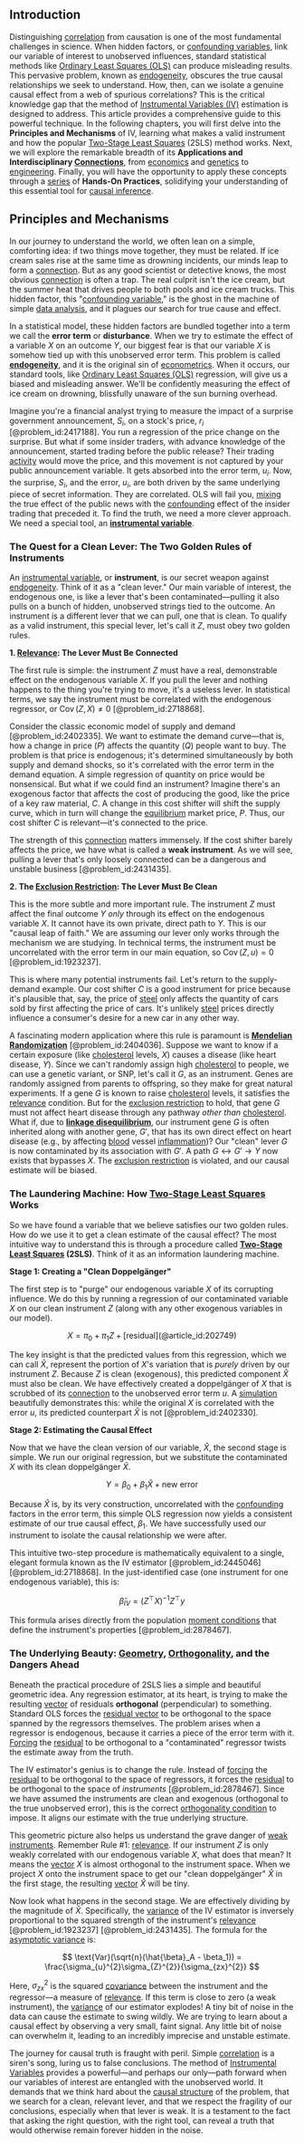 ## Introduction
Distinguishing [correlation](@article_id:265479) from causation is one of the most fundamental challenges in science. When hidden factors, or [confounding variables](@article_id:199283), link our variable of interest to unobserved influences, standard statistical methods like [Ordinary Least Squares (OLS)](@article_id:162101) can produce misleading results. This pervasive problem, known as [endogeneity](@article_id:141631), obscures the true causal relationships we seek to understand. How, then, can we isolate a genuine causal effect from a web of spurious correlations? This is the critical knowledge gap that the method of [Instrumental Variables (IV)](@article_id:178289) estimation is designed to address. This article provides a comprehensive guide to this powerful technique. In the following chapters, you will first delve into the **Principles and Mechanisms** of IV, learning what makes a valid instrument and how the popular [Two-Stage Least Squares](@article_id:139688) (2SLS) method works. Next, we will explore the remarkable breadth of its **Applications and Interdisciplinary [Connections](@article_id:193345)**, from [economics](@article_id:271560) and [genetics](@article_id:144677) to [engineering](@article_id:275179). Finally, you will have the opportunity to apply these concepts through a [series](@article_id:260342) of **Hands-On Practices**, solidifying your understanding of this essential tool for [causal inference](@article_id:145575).

## Principles and Mechanisms

In our journey to understand the world, we often lean on a simple, comforting idea: if two things move together, they must be related. If ice cream sales rise at the same time as drowning incidents, our minds leap to form a [connection](@article_id:157984). But as any good scientist or detective knows, the most obvious [connection](@article_id:157984) is often a trap. The real culprit isn't the ice cream, but the summer heat that drives people to both pools and ice cream trucks. This hidden factor, this "[confounding variable](@article_id:261189)," is the ghost in the machine of simple [data analysis](@article_id:148577), and it plagues our search for true cause and effect.

In a statistical model, these hidden factors are bundled together into a term we call the **error term** or **disturbance**. When we try to estimate the effect of a variable $X$ on an outcome $Y$, our biggest fear is that our variable $X$ is somehow tied up with this unobserved error term. This problem is called **[endogeneity](@article_id:141631)**, and it is the original sin of [econometrics](@article_id:140495). When it occurs, our standard tools, like [Ordinary Least Squares (OLS)](@article_id:162101) regression, will give us a biased and misleading answer. We'll be confidently measuring the effect of ice cream on drowning, blissfully unaware of the sun burning overhead.

Imagine you're a financial analyst trying to measure the impact of a surprise government announcement, $S_i$, on a stock's price, $r_i$ [@problem_id:2417188]. You run a regression of the price change on the surprise. But what if some insider traders, with advance knowledge of the announcement, started trading before the public release? Their trading [activity](@article_id:149888) would move the price, and this movement is not captured by your public announcement variable. It gets absorbed into the error term, $u_i$. Now, the surprise, $S_i$, and the error, $u_i$, are both driven by the same underlying piece of secret information. They are correlated. OLS will fail you, [mixing](@article_id:182832) the true effect of the public news with the [confounding](@article_id:260132) effect of the insider trading that preceded it. To find the truth, we need a more clever approach. We need a special tool, an **[instrumental variable](@article_id:137357)**.

### The Quest for a Clean Lever: The Two Golden Rules of Instruments

An [instrumental variable](@article_id:137357), or **instrument**, is our secret weapon against [endogeneity](@article_id:141631). Think of it as a "clean lever." Our main variable of interest, the endogenous one, is like a lever that's been contaminated—pulling it also pulls on a bunch of hidden, unobserved strings tied to the outcome. An instrument is a different lever that we can pull, one that is clean. To qualify as a valid instrument, this special lever, let's call it $Z$, must obey two golden rules.

**1. [Relevance](@article_id:260541): The Lever Must Be Connected**

The first rule is simple: the instrument $Z$ must have a real, demonstrable effect on the endogenous variable $X$. If you pull the lever and nothing happens to the thing you're trying to move, it's a useless lever. In statistical terms, we say the instrument must be correlated with the endogenous regressor, or $\operatorname{Cov}(Z, X) \neq 0$ [@problem_id:2718868].

Consider the classic economic model of supply and demand [@problem_id:2402335]. We want to estimate the demand curve—that is, how a change in price ($P$) affects the quantity ($Q$) people want to buy. The problem is that price is endogenous; it's determined simultaneously by both supply and demand shocks, so it's correlated with the error term in the demand equation. A simple regression of quantity on price would be nonsensical. But what if we could find an instrument? Imagine there's an exogenous factor that affects the cost of producing the good, like the price of a key raw material, $C$. A change in this cost shifter will shift the supply curve, which in turn will change the [equilibrium](@article_id:144554) market price, $P$. Thus, our cost shifter $C$ is relevant—it's connected to the price.

The strength of this [connection](@article_id:157984) matters immensely. If the cost shifter barely affects the price, we have what is called a **weak instrument**. As we will see, pulling a lever that's only loosely connected can be a dangerous and unstable business [@problem_id:2431435].

**2. The [Exclusion Restriction](@article_id:141915): The Lever Must Be Clean**

This is the more subtle and more important rule. The instrument $Z$ must affect the final outcome $Y$ *only* through its effect on the endogenous variable $X$. It cannot have its own private, direct path to $Y$. This is our "causal leap of faith." We are assuming our lever only works through the mechanism we are studying. In technical terms, the instrument must be uncorrelated with the error term in our main equation, so $\operatorname{Cov}(Z, u) = 0$ [@problem_id:1923237].

This is where many potential instruments fail. Let's return to the supply-demand example. Our cost shifter $C$ is a good instrument for price because it's plausible that, say, the price of [steel](@article_id:138805) only affects the quantity of cars sold by first affecting the price of cars. It's unlikely [steel](@article_id:138805) prices directly influence a consumer's desire for a new car in any other way.

A fascinating modern application where this rule is paramount is **[Mendelian Randomization](@article_id:146689)** [@problem_id:2404036]. Suppose we want to know if a certain exposure (like [cholesterol](@article_id:138977) levels, $X$) causes a disease (like heart disease, $Y$). Since we can't randomly assign high [cholesterol](@article_id:138977) to people, we can use a genetic variant, or SNP, let's call it $G$, as an instrument. Genes are randomly assigned from parents to offspring, so they make for great natural experiments. If a gene $G$ is known to raise [cholesterol](@article_id:138977) levels, it satisfies the [relevance](@article_id:260541) condition. But for the [exclusion restriction](@article_id:141915) to hold, that gene $G$ must not affect heart disease through any pathway *other than* [cholesterol](@article_id:138977). What if, due to **[linkage disequilibrium](@article_id:145709)**, our instrument gene $G$ is often inherited along with another gene, $G'$, that has its own direct effect on heart disease (e.g., by affecting [blood](@article_id:267484) vessel [inflammation](@article_id:146433))? Our "clean" lever $G$ is now contaminated by its association with $G'$. A path $G \leftrightarrow G' \to Y$ now exists that bypasses $X$. The [exclusion restriction](@article_id:141915) is violated, and our causal estimate will be biased.

### The Laundering Machine: How [Two-Stage Least Squares](@article_id:139688) Works

So we have found a variable that we believe satisfies our two golden rules. How do we use it to get a clean estimate of the causal effect? The most intuitive way to understand this is through a procedure called **[Two-Stage Least Squares](@article_id:139688) (2SLS)**. Think of it as an information laundering machine.

**Stage 1: Creating a "Clean Doppelgänger"**

The first step is to "purge" our endogenous variable $X$ of its corrupting influence. We do this by running a regression of our contaminated variable $X$ on our clean instrument $Z$ (along with any other exogenous variables in our model).

$$ X = \pi_0 + \pi_1 Z + \text{[residual](@article_id:202749)} $$

The key insight is that the predicted values from this regression, which we can call $\hat{X}$, represent the portion of $X$'s variation that is *purely* driven by our instrument $Z$. Because $Z$ is clean (exogenous), this predicted component $\hat{X}$ must also be clean. We have effectively created a doppelgänger of $X$ that is scrubbed of its [connection](@article_id:157984) to the unobserved error term $u$. A [simulation](@article_id:140361) beautifully demonstrates this: while the original $X$ is correlated with the error $u$, its predicted counterpart $\hat{X}$ is not [@problem_id:2402330].

**Stage 2: Estimating the Causal Effect**

Now that we have the clean version of our variable, $\hat{X}$, the second stage is simple. We run our original regression, but we substitute the contaminated $X$ with its clean doppelgänger $\hat{X}$.

$$ Y = \beta_0 + \beta_1 \hat{X} + \text{new error} $$

Because $\hat{X}$ is, by its very construction, uncorrelated with the [confounding](@article_id:260132) factors in the error term, this simple OLS regression now yields a consistent estimate of our true causal effect, $\beta_1$. We have successfully used our instrument to isolate the causal relationship we were after.

This intuitive two-step procedure is mathematically equivalent to a single, elegant formula known as the IV estimator [@problem_id:2445046] [@problem_id:2718868]. In the just-identified case (one instrument for one endogenous variable), this is:

$$ \hat{\beta}_{IV} = (Z^{\top}X)^{-1}Z^{\top}y $$

This formula arises directly from the population [moment conditions](@article_id:135871) that define the instrument's properties [@problem_id:2878467].

### The Underlying Beauty: [Geometry](@article_id:199231), [Orthogonality](@article_id:141261), and the Dangers Ahead

Beneath the practical procedure of 2SLS lies a simple and beautiful geometric idea. Any regression estimator, at its heart, is trying to make the resulting [vector](@article_id:176819) of residuals **orthogonal** (perpendicular) to something. Standard OLS forces the [residual vector](@article_id:164597) to be orthogonal to the space spanned by the regressors themselves. The problem arises when a regressor is endogenous, because it carries a piece of the error term with it. [Forcing](@article_id:149599) the [residual](@article_id:202749) to be orthogonal to a "contaminated" regressor twists the estimate away from the truth.

The IV estimator's genius is to change the rule. Instead of [forcing](@article_id:149599) the [residual](@article_id:202749) to be orthogonal to the space of regressors, it forces the [residual](@article_id:202749) to be orthogonal to the space of *instruments* [@problem_id:2878467]. Since we have assumed the instruments are clean and exogenous (orthogonal to the true unobserved error), this is the correct [orthogonality condition](@article_id:168411) to impose. It aligns our estimate with the true underlying structure.

This geometric picture also helps us understand the grave danger of [weak instruments](@article_id:146892). Remember Rule #1: [relevance](@article_id:260541). If our instrument $Z$ is only weakly correlated with our endogenous variable $X$, what does that mean? It means the [vector](@article_id:176819) $X$ is almost orthogonal to the instrument space. When we project $X$ onto the instrument space to get our "clean doppelgänger" $\hat{X}$ in the first stage, the resulting [vector](@article_id:176819) $\hat{X}$ will be tiny.

Now look what happens in the second stage. We are effectively dividing by the magnitude of $\hat{X}$. Specifically, the [variance](@article_id:148683) of the IV estimator is inversely proportional to the squared strength of the instrument's [relevance](@article_id:260541) [@problem_id:1923237] [@problem_id:2431435]. The formula for the [asymptotic variance](@article_id:269439) is:

$$ \text{Var}(\sqrt{n}(\hat{\beta}_A - \beta_1)) = \frac{\sigma_{u}^{2}\sigma_{Z}^{2}}{\sigma_{zx}^{2}} $$

Here, $\sigma_{zx}^2$ is the squared [covariance](@article_id:151388) between the instrument and the regressor—a measure of [relevance](@article_id:260541). If this term is close to zero (a weak instrument), the [variance](@article_id:148683) of our estimator explodes! A tiny bit of noise in the data can cause the estimate to swing wildly. We are trying to learn about a causal effect by observing a very small, faint signal. Any little bit of noise can overwhelm it, leading to an incredibly imprecise and unstable estimate.

The journey for causal truth is fraught with peril. Simple [correlation](@article_id:265479) is a siren's song, luring us to false conclusions. The method of [Instrumental Variables](@article_id:141830) provides a powerful—and perhaps our only—path forward when our variables of interest are entangled with the unobserved world. It demands that we think hard about the [causal structure](@article_id:159420) of the problem, that we search for a clean, relevant lever, and that we respect the fragility of our conclusions, especially when that lever is weak. It is a testament to the fact that asking the right question, with the right tool, can reveal a truth that would otherwise remain forever hidden in the noise.

